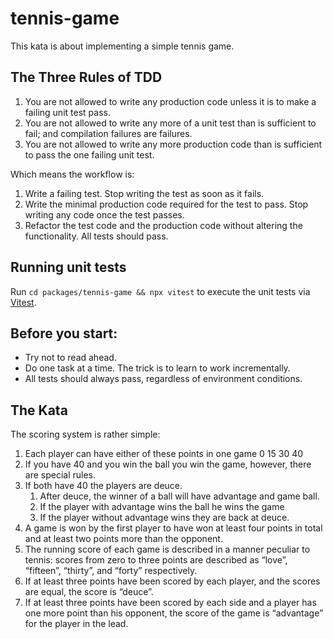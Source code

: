 # tennis-game

This kata is about implementing a simple tennis game.

## The Three Rules of TDD

1. You are not allowed to write any production code unless it is to make a failing unit test pass.
2. You are not allowed to write any more of a unit test than is sufficient to fail; and compilation failures are failures.
3. You are not allowed to write any more production code than is sufficient to pass the one failing unit test.

Which means the workflow is:

1. Write a failing test. Stop writing the test as soon as it fails.
2. Write the minimal production code required for the test to pass. Stop writing any code once the test passes.
3. Refactor the test code and the production code without altering the functionality. All tests should pass.

## Running unit tests

Run `cd packages/tennis-game && npx vitest` to execute the unit tests via [Vitest](https://vitest.dev).

## Before you start:
* Try not to read ahead. 
* Do one task at a time. The trick is to learn to work incrementally.
* All tests should always pass, regardless of environment conditions.

## The Kata

The scoring system is rather simple:

1. Each player can have either of these points in one game 0 15 30 40
2. If you have 40 and you win the ball you win the game, however, there are special rules.
3. If both have 40 the players are deuce.
    1. After deuce, the winner of a ball will have advantage and game ball.
    2. If the player with advantage wins the ball he wins the game
    3. If the player without advantage wins they are back at deuce.
4. A game is won by the first player to have won at least four points in total and at least two points more than the opponent.
5. The running score of each game is described in a manner peculiar to tennis: scores from zero to three points are described as “love”, “fifteen”, “thirty”, and “forty” respectively.
6. If at least three points have been scored by each player, and the scores are equal, the score is “deuce”.
7. If at least three points have been scored by each side and a player has one more point than his opponent, the score of the game is “advantage” for the player in the lead.
